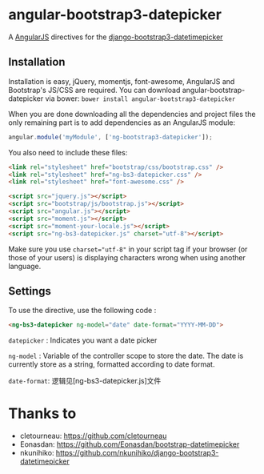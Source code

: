 # angular-bootstrap3-datepicker
A [AngularJS](http://angularjs.org/) directives for the [django-bootstrap3-datetimepicker](https://github.com/nkunihiko/django-bootstrap3-datetimepicker)

## Installation

Installation is easy, jQuery, momentjs, font-awesome, AngularJS and Bootstrap's JS/CSS are required.
You can download angular-bootstrap-datepicker via bower:
`bower install angular-bootstrap3-datepicker`

When you are done downloading all the dependencies and project files the only remaining part is to add dependencies as an AngularJS module:

```javascript
angular.module('myModule', ['ng-bootstrap3-datepicker']);
```

You also need to include these files:
```html
<link rel="stylesheet" href="bootstrap/css/bootstrap.css" />
<link rel="stylesheet" href="ng-bs3-datepicker.css" />
<link rel="stylesheet" href="font-awesome.css" />

<script src="jquery.js"></script>
<script src="bootstrap/js/bootstrap.js"></script>
<script src="angular.js"></script>
<script src="moment.js"></script>
<script src="moment-your-locale.js"></script>
<script src="ng-bs3-datepicker.js" charset="utf-8"></script>
```

Make sure you use `charset="utf-8"` in your script tag if your browser (or those of your users) is displaying characters wrong when using another language.

## Settings

To use the directive, use the following code :

```html
<ng-bs3-datepicker ng-model="date" date-format="YYYY-MM-DD">
```

`datepicker` : Indicates you want a date picker

`ng-model` : Variable of the controller scope to store the date. The date is currently store as a string, formatted according to date format.

`date-format`: 逻辑见[ng-bs3-datepicker.js]文件

# Thanks to

 * cletourneau: https://github.com/cletourneau
 * Eonasdan: https://github.com/Eonasdan/bootstrap-datetimepicker
 * nkunihiko: https://github.com/nkunihiko/django-bootstrap3-datetimepicker